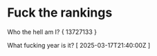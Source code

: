 # Fuck the rankings

Who the hell am I?
{ 13727133 }

What fucking year is it?
[ 2025-03-17T21:40:00Z ]
